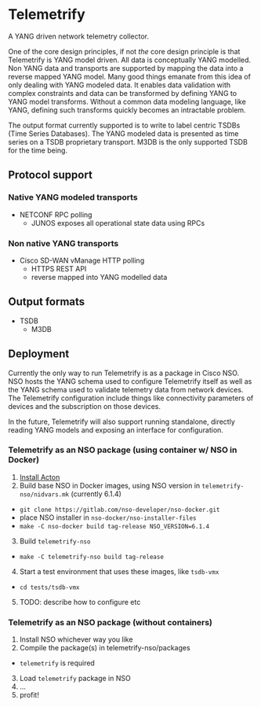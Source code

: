 # Telemetrify

A YANG driven network telemetry collector.

One of the core design principles, if not _the_ core design principle is that
Telemetrify is YANG model driven. All data is conceptually YANG modelled. Non
YANG data and transports are supported by mapping the data into a reverse mapped
YANG model. Many good things emanate from this idea of only dealing with YANG
modeled data. It enables data validation with complex constraints and data can
be transformed by defining YANG to YANG model transforms. Without a common data
modeling language, like YANG, defining such transforms quickly becomes an
intractable problem.

The output format currently supported is to write to label centric TSDBs (Time
Series Databases). The YANG modeled data is presented as time series on a TSDB
proprietary transport. M3DB is the only supported TSDB for the time being.


## Protocol support

### Native YANG modeled transports

- NETCONF RPC polling
  - JUNOS exposes all operational state data using RPCs

### Non native YANG transports

- Cisco SD-WAN vManage HTTP polling
  - HTTPS REST API
  - reverse mapped into YANG modelled data


## Output formats

- TSDB
  - M3DB


## Deployment

Currently the only way to run Telemetrify is as a package in Cisco NSO. NSO
hosts the YANG schema used to configure Telemetrify itself as well as the YANG
schema used to validate telemetry data from network devices. The Telemetrify
configuration include things like connectivity parameters of devices and the
subscription on those devices.

In the future, Telemetrify will also support running standalone, directly
reading YANG models and exposing an interface for configuration.

### Telemetrify as an NSO package (using container w/ NSO in Docker)

1. [Install Acton](https://www.acton-lang.org/install/)
2. Build base NSO in Docker images, using NSO version in `telemetrify-nso/nidvars.mk` (currently 6.1.4)
  - `git clone https://gitlab.com/nso-developer/nso-docker.git`
  - place NSO installer in `nso-docker/nso-installer-files`
  - `make -C nso-docker build tag-release NSO_VERSION=6.1.4`
3. Build `telemetrify-nso`
  - `make -C telemetrify-nso build tag-release`
4. Start a test environment that uses these images, like `tsdb-vmx`
  - `cd tests/tsdb-vmx`
5. TODO: describe how to configure etc

### Telemetrify as an NSO package (without containers)

1. Install NSO whichever way you like
2. Compile the package(s) in telemetrify-nso/packages
  - `telemetrify` is required
3. Load `telemetrify` package in NSO
4. ...
5. profit!
